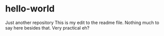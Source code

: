 # hello-world
Just another repository
This is my edit to the readme file.  Nothing much to say here besides that.  Very practical eh?
